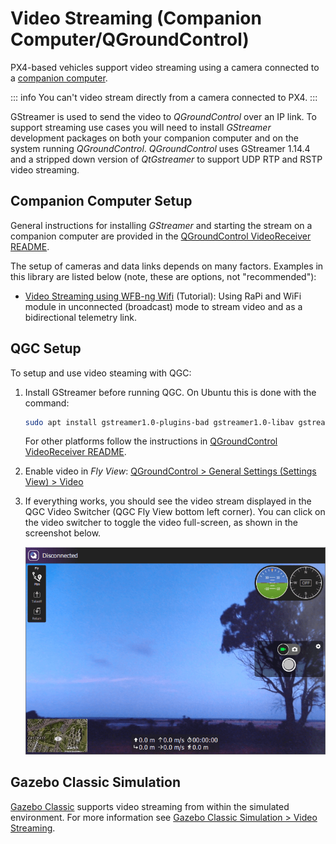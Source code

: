 # Video Streaming (Companion Computer/QGroundControl)

PX4-based vehicles support video streaming using a camera connected to a [companion computer](../companion_computer/index.md).

::: info
You can't video stream directly from a camera connected to PX4.
:::

GStreamer is used to send the video to _QGroundControl_ over an IP link. To support streaming use cases you will need to install _GStreamer_ development packages on both your companion computer and on the system running _QGroundControl_. _QGroundControl_ uses GStreamer 1.14.4 and a stripped down version of _QtGstreamer_ to support UDP RTP and RSTP video streaming.

## Companion Computer Setup

General instructions for installing _GStreamer_ and starting the stream on a companion computer are provided in the [QGroundControl VideoReceiver README](https://github.com/mavlink/qgroundcontrol/blob/master/src/VideoReceiver/index.md).

The setup of cameras and data links depends on many factors. Examples in this library are listed below (note, these are options, not "recommended"):

- [Video Streaming using WFB-ng Wifi](../companion_computer/video_streaming_wfb_ng_wifi.md) (Tutorial): Using RaPi and WiFi module in unconnected (broadcast) mode to stream video and as a bidirectional telemetry link.

## QGC Setup

To setup and use video steaming with QGC:

1. Install GStreamer before running QGC. On Ubuntu this is done with the command:

   ```sh
   sudo apt install gstreamer1.0-plugins-bad gstreamer1.0-libav gstreamer1.0-gl -y
   ```

   For other platforms follow the instructions in [QGroundControl VideoReceiver README](https://github.com/mavlink/qgroundcontrol/blob/master/src/VideoReceiver/index.md).

1. Enable video in _Fly View_: [QGroundControl > General Settings (Settings View) > Video](https://docs.qgroundcontrol.com/master/en/qgc-user-guide/settings_view/general.html#video)
1. If everything works, you should see the video stream displayed in the QGC Video Switcher (QGC Fly View bottom left corner). You can click on the video switcher to toggle the video full-screen, as shown in the screenshot below.

   ![QGC displaying video stream](../../assets/videostreaming/qgc-screenshot.png)

## Gazebo Classic Simulation

[Gazebo Classic](../sim_gazebo_classic/index.md) supports video streaming from within the simulated environment. For more information see [Gazebo Classic Simulation > Video Streaming](../sim_gazebo_classic/index.md#video-streaming).
